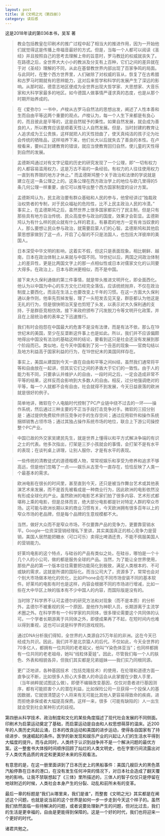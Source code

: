 ```yaml
---
layout: post
title: 读《文明之光（第四册）》
category: 读后感
---
```

这是2018年读的第036本书，吴军 著

>教会包括教皇在印刷术的推广过程中起了相当大的推进作用，因为一开始他们就觉得这是传播上帝福音最好的方式。但是，当每一个人都可以阅读《圣经》并且按照自己的思考去理解上帝的旨意时，罗马教廷的权威就丧失了。在路德之后，全世界大大小小的教派及分支有上百种，它们之间的差异就在于对《圣经》理解的不同，从此在基督教世界内部出现了百家争鸣的局面。与此同时，在整个西方世界里，人们破除了对权威的盲从，恢复了在古希腊和古罗马时期就有的思辨能力，这对后来哲学和科学的发展产生了深远的影响。从那时起，德意志地区便成为全世界出现大哲学家、大思想家、大音乐家和大科学家最多的地区。如今德国人做事情严谨求真的态度，也是从那个时期开始养成的。

>在《爱弥尔》一书中，卢梭从古罗马自然法的思想出发，阐述了人性本善和生而自由平等这两个重要的观点。卢梭认为，每一个人生下来都是有良心的，而且彼此是平等的，这是自然赋予的秉性。如果自然发展，就会成为善良的人，所以教育应该是顺着天性让人自然发展。但是，当时封建的教育让人追求成为王公贵族，这样就把人的天性扭曲了，使天真纯洁的孩子沦为社会传统的牺牲品，这样培养下来，他们长大以后就失去了善良的本性。在卢梭看来，要纠正封建教育的错误，就应当使教育回归自然，使儿童的天性得到自然的发展。

>孟德斯鸠通过对有文字记载的历史的研究发现了一个公理，即“一切有权力的人都容易滥用权力，这是万古不易的一条经验。有权力的人往往使用权力一直到有界限的地方才休止。” 而孟德斯鸠整个关于政治和法律的学说就是建立在这一条公理之上的。这条公理在西方政治学上的地位与欧几里得的5条几何公理一样重要，由它可以推导出整个西方国家制度的设计方案。

>孟德斯鸠认为，民主政治要有群众基础和人民的参与，他曾经讲过“独裁政治权势者的专制，对于民众福祉的危险性，比不上民主政治人民的冷漠。” 事实上，在孟德斯鸠之后，虽然世界上很多国家都实行了民主制，但是只有那些具有地方自治传统、民众高度参与政治的国度，效果才会彰显。孟德斯鸠认为有什么样的民众就有什么样的君主。有暴君的地方一定有肯当奴隶的人，那么要想让民众参与政治，就需要启蒙人们的心智。孟德斯鸠和其他启蒙思想家做到了这一点，开启了心智的不只是法国人，也包括大洋彼岸的美国人。

>日本深受中华文明的影响，这着实不假，但这只是表面现象。相比朝鲜、越南，日本在政治体制上从来就与中国不同。19世纪以后，两国之间政治体制上的差异性，更是比两国文字上的那一点相似性或日本对儒家文化的认同要大得多。在政治上，日本与欧洲更相似，而不是中国。

>接下来大久保利通做的第三件事情，就是带头推进文明开化，即全面西化。他认为以中国为中心的东方文化已经完全落伍，应该统统抛弃，不仅在政治制度上要西化，而且在生活上也要改变上千年的习惯。在这一方面大久保利通以身作则，他率先剪掉发髻，理了一头短发去见天皇，群臣都认为他这是无礼的行为，但是很快明治天皇也剪短了头发，以表示对大久保利通的支持，于是群臣竞相仿效。接下来政府颁布了闪发脱刀令等文明开化政策，并且在上层统治者的表率之下迅速推行。

>我们有时会抱怨在中国最大的危害不是没有法律，而是有法不依，那么在19世纪末的美国，至少在反垄断这件事上也是如此。所以，我们并不应该偏颇地得出中国没有法治的基础这样的结论，要看到这只是社会还没有发展到那个阶段而已。类似地，在今天中国看到了另一个丑恶的现象——官商勾结以及地方利益高于国家利益的行为，在19世纪末的美国同样存在。

>事实上，美国从建国到今天一直在自由和平等之间纠结，虽然我们通常将平等和自由放在一起讲，但其实它们之间的矛盾大于它们的一致性。由于人的能力有不同，只要承认并维护人的自由，一段时间之后，一定会造成非常不平等的结果，这样反而会影响到大多数人的自由。相反，过分地强调绝对的平等，每一个人就都不会有自由，社会就得不到发展，今天日益衰落的欧洲就是很好的例子。

>简单地讲，微软在个人电脑时代控制了PC产业链中绕不过去的一环——操作系统，然后通过三种主要的不正当手段打击竞争对手。微软的三招分别是：通过提供免费软件挤压竞争对手的生存空间；通过应用软件和操作系统捆绑销售占领市场；通过其独占操作系统市场的地位，联合上下游公司操控整个PC产业。

>中国已故的外交家吴建民先生，就是世界上懂得以和平方式解决争端的有识之士的代表。他多次指出，打架是三岁小孩就会的事情，会打架不是有水平的表现；在谈判桌上讲理，让别人服你，才是有水平的表现。

>一些传统的清教徒式的道德楷模人物，常常视娱乐和享受为修养和追求不够高远，但是他们忽略了一点——娱乐从古至今一直存在，恰恰反映了人类一个最基本的需求。

>欧洲电影在很长的时间里，甚至直到今天，还只是被当作舞台艺术或其他表演艺术来发展，而不是首先被看成是一种商业行为，因此欧洲的电影依然没有形成全球化的产业。虽然欧洲的电影艺术家们拍了很多内容、艺术形式都堪称上乘的电影，但是总体而言，绝大部分电影都是针对特定人群的窄众市场。这可能与欧洲长期以来的商业习惯有关，今天欧洲拥有很多百年以上的窄众市场的老品牌，但是每个品牌的生意规模都不大。

>当然，做好大众而不是窄众市场，不仅要靠产品的竞争力，更要靠营销水平。Google一位资深营销经理私下里讲，其实美国真正的核心竞争力是营销，美国人居然能把糖水（可口可乐）卖得比啤酒还贵，不能不佩服美国人的营销能力。

>好莱坞电影的这个特点，与硅谷的产品有类似之处。在硅谷，哪怕是一个十几个人的小公司，做的都是服务全球的产品。当然，为了能让全世界使用，那些产品的第一个版本往往需要把功能简化到极致，满足人类根本的、不可或缺的需求，这就是所谓的国际化。而当公司大了，资源多了，常常也会对个别大市场做本地化的优化，比如iPhone会在不同市场安装不同的基本软件。好莱坞的电影有时也是这样，内容会根据不同的市场进行增减，比如一些在大中华区上映的版本有不少中国人的内容，而国际版是没有的。

>当时除了科学界不认可孟德尔的研究方法和对现象（而不是本质）的分析外，孟德尔不被重视的另一个原因，是他作为神职人员，长期游离于主流学术圈之外。在科学界有一个科学家的共同体，很多理论需要这个共同体的认可。一个学者长期游离于共同体之外，即便成果再了不起，在短时间内也难以得到重视，这也可以说是科学界的游戏规则。

>通过DNA分析我们得知，全世界的人类源自25万年前的非洲。这在今天已经成为共识。因此，我们并不是北京猿人的后代。不仅如此，今天全世界的70多亿人，都拥有一位共同的老老祖父，他叫“Y染色体亚当”；也同样都拥有一位共同的老老祖母，她叫“线粒体夏娃”。因此，尽管我们每一个人的肤色、外表和相貌各异，但我们其实都是兄弟姐妹——我们实乃同根同源。

>更广泛地讲，各种基因技术（包括克隆技术）的使用，在伦理和道德方面一直争议不断，比如很多人担心大多数人的命运会从此掌握在少数人手里，（当年纳粹就试图这么做）。即便不编辑改变基因，仅仅对患者进行基因测序，都有可能损害个人的潜在利益，比如保险公司一旦获得一个投保人的基因数据，它就很清楚这个人将来有无可能比其他人更容易得致命的疾病，进而拒绝承保或者大幅提高保费。这样一来，很多（可能有缺陷的）人一出生就会受到社会某种形式的歧视。

第四册从科学技术、政治制度和文化的某些角度描述了现代社会发展的不同侧面。印刷术为启蒙运动奠定了基础，而启蒙运动是自由和人权思想萌芽的温床。近200年的人类历史风起云涌，日本的改良运动和美国的进步运动，使得各自国家有了持续进步、快速崛起的条件。医学的新发现和娱乐产业的兴起让人们的生活水平得到大幅度的提升。而与此同时，人类终于认识到战争并不是一个解决问题的最优方案。这一整套书大体按时间顺序回顾了灿烂的人类文明史，也在字里行间流露出对于人类优秀品质的肯定和更美好未来的乐观看法。

有意思的是，在这一册里面讲到了日本历史上的黑船事件：美国几艘巨大的黑色蒸汽船停靠在日本的港口，在没有发生任何冲突的情况下，对日本社会造成了翻天覆地的影响。让我不禁联想起了《三体》里所描述的，三体人的智子仅仅只是停留在地球附近的时候，人类社会本身产生的分裂、动乱和前所未有的变革。

最后一章的标题是“我们从哪里来，我们是谁”，而整套《文明之光》其实都是在阐述这个问题，也就是说当前的这个世界是如何一步一步走到今天这个样子的。虽然我们依然面临一些待解决的问题，或者说要处理新产生的问题，但对比过去，我们的生活是更幸福的，自由是更能得到保障的。这是一个好的时代，我们也将迎来一个更好的时代。

诸君共勉之。

